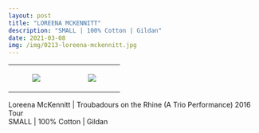 ```yaml
---
layout: post
title: "LOREENA MCKENNITT"
description: "SMALL | 100% Cotton | Gildan"
date: 2021-03-08
img: /img/0213-loreena-mckennitt.jpg
---
```




<table style="width:100%;"><tr><td style="vertical-align:top;">
      <figure class="tmblr-full" data-orig-height="2048" data-orig-width="1365" data-orig-src="https://concertshirts.netlify.app/shirts/0213/0213-01.jpg"><img src="https://64.media.tumblr.com/f103872db5d03bf8b3bb06b6d1dcb035/ac2b8cea059fa4e6-93/s540x810/f40d5a538ac918e91fe81d7cda9428a11ddb8edf.jpg" data-orig-height="2048" data-orig-width="1365" data-orig-src="https://concertshirts.netlify.app/shirts/0213/0213-01.jpg"/></figure></td>
    <td style="vertical-align:top;">
      <figure class="tmblr-full" data-orig-height="2048" data-orig-width="1365" data-orig-src="https://concertshirts.netlify.app/shirts/0213/0213-02.jpg"><img src="https://64.media.tumblr.com/440edb31b50cb5f1aa5bfe974d5b0938/ac2b8cea059fa4e6-a3/s540x810/162aa0647e618481b70da12bb62a61559f2a3a83.jpg" data-orig-height="2048" data-orig-width="1365" data-orig-src="https://concertshirts.netlify.app/shirts/0213/0213-02.jpg"/></figure></td>
  </tr></table><p>
  Loreena McKennitt | Troubadours on the Rhine (A Trio Performance) 2016 Tour<br/>SMALL | 100% Cotton | Gildan
</p>
